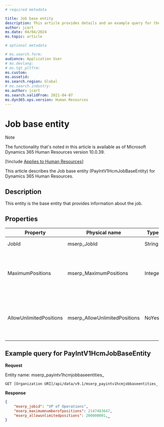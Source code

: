 ```yaml
---
# required metadata

title: Job base entity
description: This article provides details and an example query for the Job base entity in Microsoft Dynamics 365 Human Resources.
author: jcart
ms.date: 04/04/2024
ms.topic: article

# optional metadata

# ms.search.form: 
audience: Application User
# ms.devlang: 
# ms.tgt_pltfrm: 
ms.custom: 
ms.assetid: 
ms.search.region: Global
# ms.search.industry: 
ms.author: jcart
ms.search.validFrom: 2021-04-07
ms.dyn365.ops.version: Human Resources
---
```


# Job base entity

> [!NOTE]
> The functionality that's noted in this article is available as of Microsoft Dynamics 365 Human Resources version 10.0.39.

[!include [Applies to Human Resources](../includes/applies-to-hr.md)]

This article describes the Job base entity (PayIntV1HcmJobBaseEntity) for Dynamics 365 Human Resources.

## Description

This entity is the base entity that provides information about the job.

## Properties

| Property | Physical name | Type | Use | Description |
|---|---|---|---|---|
| JobId | mserp\_JobId | String | Read-only | The ID of the job. |
| MaximumPositions | mserp\_MaximumPositions | Integer | Read-only | The maximum number of positions that are allowed for the job. |
| AllowUnlimitedPositions | mserp\_AllowUnlimitedPositions | NoYes | Read-only | A value that indicates whether unlimited positions are allowed for the job. |

## Example query for PayIntV1HcmJobBaseEntity

**Request**

Entity name: mserp\_payintv1hcmjobbaseentities\_

```http 
GET [Organization URI]/api/data/v9.1/mserp_payintv1hcmjobbaseentities_
```

**Response**

```json
{
    "mserp_jobid": "VP of Operations",
    "mserp_maximumnumberofpositions": 2147483647,
    "mserp_allowunlimitedpositions": 200000001,_
}
```
